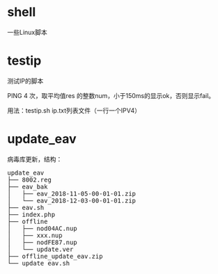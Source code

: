 # shell
一些Linux脚本
# testip
测试IP的脚本

PING 4 次，取平均值res 的整数num，小于150ms的显示ok，否则显示fail。

用法：testip.sh ip.txt列表文件（一行一个IPV4）

# update_eav
病毒库更新，结构：
<pre>
update_eav
├── 8002.reg
├── eav_bak
│   ├── eav_2018-11-05-00-01-01.zip
│   └── eav_2018-12-03-00-01-01.zip
├── eav.sh
├── index.php
├── offline
│   ├── nod04AC.nup
│   ├── xxx.nup
│   ├── nodFE87.nup
│   └── update.ver
├── offline_update_eav.zip
└── update_eav.sh
</pre>
